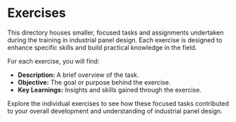 # Exercises
This directory houses smaller, focused tasks and assignments undertaken during the training in industrial panel design. Each exercise is designed to enhance specific skills and build practical knowledge in the field.

For each exercise, you will find:
- **Description:** A brief overview of the task.
- **Objective:** The goal or purpose behind the exercise.
- **Key Learnings:** Insights and skills gained through the exercise.

Explore the individual exercises to see how these focused tasks contributed to your overall development and understanding of industrial panel design.
